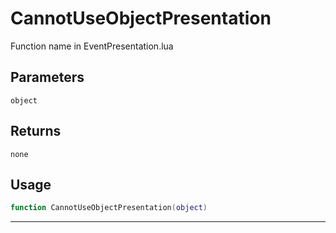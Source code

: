 # CannotUseObjectPresentation
Function name in EventPresentation.lua
## Parameters
`object`
## Returns
`none`
## Usage
```lua
function CannotUseObjectPresentation(object)
```
---
